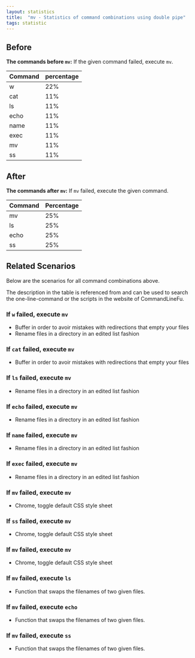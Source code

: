 ```yaml
---
layout: statistics
title:  "mv - Statistics of command combinations using double pipe"
tags: statistic
---
```


## Before

__The commands before `mv`:__ If the given command failed, execute `mv`.

| Command | percentage |
|--------|--------|
| w | 22% |
| cat | 11% |
| ls | 11% |
| echo | 11% |
| name | 11% |
| exec | 11% |
| mv | 11% |
| ss | 11% |



## After

__The commands after `mv`:__ If `mv` failed, execute the given command.

| Command | Percentage | 
|-------|--------|
| mv | 25% |
| ls | 25% |
| echo | 25% |
| ss | 25% |



## Related Scenarios

Below are the scenarios for all command combinations above.

The description in the table is referenced from and can be used to search the one-line-command or the scripts in the website of CommandLineFu.


### If `w` failed, execute `mv`

- Buffer in order to avoir mistakes with redirections that empty your files
- Rename files in a directory in an edited list fashion

            
### If `cat` failed, execute `mv`

- Buffer in order to avoir mistakes with redirections that empty your files

            
### If `ls` failed, execute `mv`

- Rename files in a directory in an edited list fashion

            
### If `echo` failed, execute `mv`

- Rename files in a directory in an edited list fashion

            
### If `name` failed, execute `mv`

- Rename files in a directory in an edited list fashion

            
### If `exec` failed, execute `mv`

- Rename files in a directory in an edited list fashion

            
### If `mv` failed, execute `mv`

- Chrome, toggle default CSS style sheet

            
### If `ss` failed, execute `mv`

- Chrome, toggle default CSS style sheet

            


### If `mv` failed, execute `mv`

- Chrome, toggle default CSS style sheet

            
### If `mv` failed, execute `ls`

- Function that swaps the filenames of two given files.

            
### If `mv` failed, execute `echo`

- Function that swaps the filenames of two given files.

            
### If `mv` failed, execute `ss`

- Function that swaps the filenames of two given files.

            
